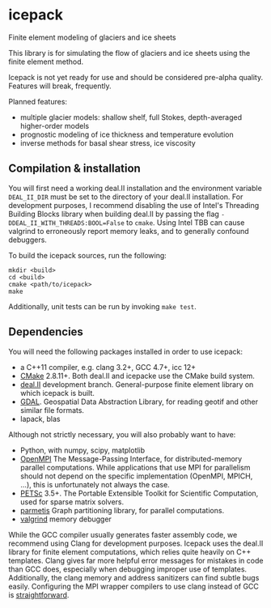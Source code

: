 # icepack
Finite element modeling of glaciers and ice sheets

This library is for simulating the flow of glaciers and ice sheets using the finite element method.

Icepack is not yet ready for use and should be considered pre-alpha quality.
Features will break, frequently.

Planned features:
* multiple glacier models: shallow shelf, full Stokes, depth-averaged higher-order models
* prognostic modeling of ice thickness and temperature evolution
* inverse methods for basal shear stress, ice viscosity


## Compilation & installation

You will first need a working deal.II installation and the environment variable `DEAL_II_DIR` must be set to the directory of your deal.II installation.
For development purposes, I recommend disabling the use of Intel's Threading Building Blocks library when building deal.II by passing the flag `-DDEAL_II_WITH_THREADS:BOOL=False` to `cmake`.
Using Intel TBB can cause valgrind to erroneously report memory leaks, and to generally confound debuggers.

To build the icepack sources, run the following:
```
mkdir <build>
cd <build>
cmake <path/to/icepack>
make
```

Additionally, unit tests can be run by invoking `make test`.


## Dependencies

You will need the following packages installed in order to use icepack:

* a C++11 compiler, e.g. clang 3.2+, GCC 4.7+, icc 12+
* [CMake](http://www.cmake.org/) 2.8.11+. Both deal.II and icepacke use the CMake build system.
* [deal.II](http://dealii.org/) development branch. General-purpose finite element library on which icepack is built.
* [GDAL](http://www.gdal.org/). Geospatial Data Abstraction Library, for reading geotif and other similar file formats.
* lapack, blas

Although not strictly necessary, you will also probably want to have:
* Python, with numpy, scipy, matplotlib
* [OpenMPI](http://www.open-mpi.org/) The Message-Passing Interface, for distributed-memory parallel computations. While applications that use MPI for parallelism should not depend on the specific implementation (OpenMPI, MPICH, ...), this is unfortunately not always the case.
* [PETSc](http://www.mcs.anl.gov/petsc/) 3.5+. The Portable Extensible Toolkit for Scientific Computation, used for sparse matrix solvers.
* [parmetis](http://glaros.dtc.umn.edu/gkhome/metis/metis/overview) Graph partitioning library, for parallel computations.
* [valgrind](http://valgrind.org/) memory debugger

While the GCC compiler usually generates faster assembly code, we recommend using Clang for development purposes.
Icepack uses the deal.II library for finite element computations, which relies quite heavily on C++ templates.
Clang gives far more helpful error messages for mistakes in code than GCC does, especially when debugging improper use of templates.
Additionally, the clang memory and address sanitizers can find subtle bugs easily.
Configuring the MPI wrapper compilers to use clang instead of GCC is [straightforward](http://stackoverflow.com/questions/14464554/is-there-an-easy-way-to-use-clang-with-open-mpi).
